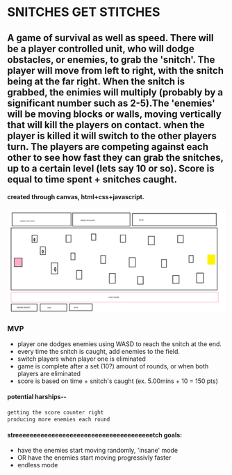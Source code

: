 # SNITCHES GET STITCHES

## A game of survival as well as speed. There will be a player controlled unit, who will dodge obstacles, or enemies, to grab the 'snitch'. The player will move from left to right, with the snitch being at the far right. When the snitch is grabbed, the enimies will multiply (probably by a significant number such as 2-5).The 'enemies' will be moving blocks or walls, moving vertically that will kill the players on contact. when the player is killed it will switch to the other players turn. The players are competing against each other to see how fast they can grab the snitches, up to a certain level (lets say 10 or so). Score is equal to time spent + snitches caught. 

 #### created through canvas, html+css+javascript. 

![wireframe](./wireframe.PNG)


 ### MVP
 *  player one dodges enemies using WASD to reach the snitch at the end. 
 *   every time the snitch is caught, add enemies to the field. 
 *   switch players when player one is eliminated
 *   game is complete after a set (10?) amount of rounds, or when both players are eliminated
 *   score is based on time + snitch's caught (ex. 5.00mins + 10 = 150 pts)


#### potential harships-- 
    getting the score counter right
    producing more enemies each round

#### streeeeeeeeeeeeeeeeeeeeeeeeeeeeeeeeeeeeeetch goals:
* have the enemies start moving randomly, 'insane' mode
* OR have the enemies start moving progressivly faster
* endless mode